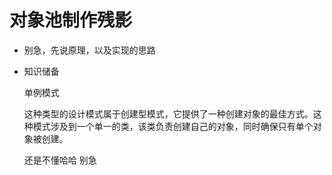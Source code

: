# 对象池制作残影

+ 别急，先说原理，以及实现的思路

+ 知识储备

  单例模式 

  这种类型的设计模式属于创建型模式，它提供了一种创建对象的最佳方式。这种模式涉及到一个单一的类，该类负责创建自己的对象，同时确保只有单个对象被创建。

  还是不懂哈哈 别急